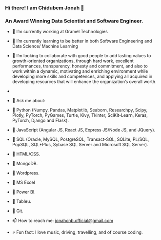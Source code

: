 ### Hi there! I am Chidubem Jonah 👋
### An Award Winning Data Scientist and Software Engineer.


- 🔭 I’m currently working at Gramel Technologies
- 🌱 I’m currently learning to be better in both Software Engineering and Data Science/ Machine Learning
- 👯 I’m looking to collaborate with good people to add lasting values to growth-oriented organizations, through hard work, excellent performances, transparency, honesty and commitment, and also to work within a dynamic, motivating and enriching environment while developing more skills and competences, and applying all acquired in developing resources that will enhance the organization’s overall worth.
- 
- 💬 Ask me about:
- 	Python (Numpy, Pandas, Matplotlib, Seaborn, Researchpy, Scipy, Plotly, PyTorch, PyGames, Turtle, Kivy, Tkinter, SciKit-Learn, Keras, PyTorch, Django and Flask).
- 	JavaScript (Angular JS, React JS, Express JS/Node JS, and JQuery).
- 	SQL (Oracle, MySQL, PostgreSQL, Transact-SQL, SQLite, PL/SQL, PopSQL, SQL*Plus, Sybase SQL Server and Microsoft SQL Server).
- 	HTML/CSS.
- 	MongoDB.
- 	Wordpress.
- 	MS Excel
- 	Power BI.
- 	Tableu.
- 	Git.

- 📫 How to reach me: jonahcnb.official@gmail.com
- ⚡ Fun fact: I love music, driving, travelling, and of course coding.
